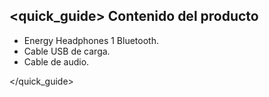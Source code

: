 ## <quick_guide> Contenido del producto

* Energy Headphones 1 Bluetooth.
* Cable USB de carga.
* Cable de audio.

</quick_guide>
